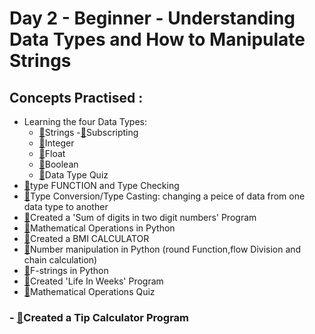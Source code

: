 # Day 2 - Beginner - Understanding Data Types and How to Manipulate Strings
## Concepts Practised :
- Learning the four Data Types:
    - [🔗](https://github.com/right9code/100-days-of-code-python/blob/main/day002/task01.py)Strings
        -[🔗](https://github.com/right9code/100-days-of-code-python/blob/main/day002/task01.py)Subscripting
    - [🔗](https://github.com/right9code/100-days-of-code-python/blob/main/day002/task02.py)Integer
    - [🔗](https://github.com/right9code/100-days-of-code-python/blob/main/day002/task03.py)Float
    - [🔗](https://github.com/right9code/100-days-of-code-python/blob/main/day002/task04.py)Boolean
    - [🔗](https://github.com/right9code/100-days-of-code-python/blob/main/day002/task05.py)Data Type Quiz
- [🔗](https://github.com/right9code/100-days-of-code-python/blob/main/day002/task06.py)type FUNCTION and Type Checking
- [🔗](https://github.com/right9code/100-days-of-code-python/blob/main/day002/task07.py)Type Conversion/Type Casting: changing a peice of data from one data type to another
- [🔗](https://github.com/right9code/100-days-of-code-python/blob/main/day002/task08.py)Created a 'Sum of digits in two digit numbers' Program
- [🔗](https://github.com/right9code/100-days-of-code-python/blob/main/day002/task09.py)Mathematical Operations in Python
- [🔗](https://github.com/right9code/100-days-of-code-python/blob/main/day002/task10.py)Created a BMI CALCULATOR
- [🔗](https://github.com/right9code/100-days-of-code-python/blob/main/day002/task11.py)Number manipulation in Python (round Function,flow Division and chain calculation)
- [🔗](https://github.com/right9code/100-days-of-code-python/blob/main/day002/task12.py)F-strings in Python
- [🔗](https://github.com/right9code/100-days-of-code-python/blob/main/day002/task13.py)Created 'Life In Weeks' Program
- [🔗](https://github.com/right9code/100-days-of-code-python/blob/main/day002/task14.py)Mathematical Operations Quiz
### - [🔗](https://github.com/right9code/100-days-of-code-python/blob/main/day002/task15.py)Created a Tip Calculator Program

   
